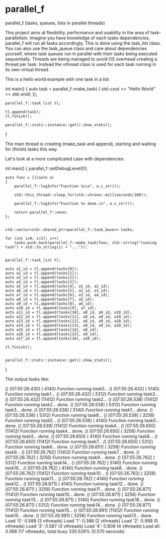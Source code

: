 # parallel_f
parallel_f (tasks, queues, lists in parallel threads)

This project aims at flexibility, performance and usability in the area of task-parallelism.
Imagine you have knowledge of each tasks dependencies, parallel_f will run all tasks accordingly.
This is done using the task_list class. You can also use the task_queue class and care about dependencies yourself,
where task queues run in parallel with their tasks being executed sequentially.
Threads are being managed to avoid OS overhead creating a thread per task. Instead the vthread class is used for each
task running in its own virtual thread.

This is a hello world example with one task in a list:

int main()
{
	auto task = parallel_f::make_task([]() {
			std::cout << "Hello World" << std::endl;
		});

	parallel_f::task_list tl;

	tl.append(task);
	tl.finish();

	parallel_f::stats::instance::get().show_stats();
}

The main thread is creating (make_task and append), starting and waiting for (finish) tasks this way.


Let's look at a more complicated case with dependencies:

int main()
{
	parallel_f::setDebugLevel(0);


	auto func = [](auto a)
	{
		parallel_f::logInfo("Function %s\n", a.c_str());

		std::this_thread::sleep_for(std::chrono::milliseconds(100));

		parallel_f::logInfo("Function %s done.\n", a.c_str());

		return parallel_f::none;
	};


	std::vector<std::shared_ptr<parallel_f::task_base>> tasks;

	for (int i=0; i<17; i++)
		tasks.push_back(parallel_f::make_task(func, std::string("running task") + std::to_string(i) + "..."));


	parallel_f::task_list tl;

	auto a1_id = tl.append(tasks[0]);
	auto a2_id = tl.append(tasks[1]);
	auto a3_id = tl.append(tasks[2]);
	auto a4_id = tl.append(tasks[3]);
	auto a5_id = tl.append(tasks[4], a1_id, a2_id);
	auto a6_id = tl.append(tasks[5], a2_id, a3_id);
	auto a7_id = tl.append(tasks[6], a3_id, a4_id);
	auto a8_id = tl.append(tasks[7], a5_id);
	auto a9_id = tl.append(tasks[8], a6_id);
	auto a10_id = tl.append(tasks[9], a7_id);
	auto a11_id = tl.append(tasks[10], a8_id, a9_id, a10_id);
	auto a12_id = tl.append(tasks[11], a8_id, a9_id, a10_id);
	auto a13_id = tl.append(tasks[12], a8_id, a9_id, a10_id);
	auto a14_id = tl.append(tasks[13], a8_id, a9_id, a10_id);
	auto a15_id = tl.append(tasks[14], a8_id);
	auto a16_id = tl.append(tasks[15], a9_id);
	auto a17_id = tl.append(tasks[16], a10_id);

	tl.finish();


	parallel_f::stats::instance::get().show_stats();
}

The output looks like:

(*) [07:55:26.430] ( 4140) Function running task0...
(*) [07:55:26.432] ( 5140) Function running task1...
(*) [07:55:26.432] ( 5312) Function running task3...
(*) [07:55:26.432] (11412) Function running task2...
(*) [07:55:26.538] (11412) Function running task2... done.
(*) [07:55:26.538] ( 5312) Function running task3... done.
(*) [07:55:26.538] ( 5140) Function running task1... done.
(*) [07:55:26.538] ( 5312) Function running task6...
(*) [07:55:26.538] ( 3256) Function running task5...
(*) [07:55:26.538] ( 4140) Function running task0... done.
(*) [07:55:26.539] (11412) Function running task4...
(*) [07:55:26.650] (11412) Function running task4... done.
(*) [07:55:26.650] ( 3256) Function running task5... done.
(*) [07:55:26.650] ( 4140) Function running task8...
(*) [07:55:26.650] (11412) Function running task7...
(*) [07:55:26.650] ( 5312) Function running task6... done.
(*) [07:55:26.651] ( 3256) Function running task9...
(*) [07:55:26.762] (11412) Function running task7... done.
(*) [07:55:26.762] ( 3256) Function running task9... done.
(*) [07:55:26.762] ( 5312) Function running task14...
(*) [07:55:26.762] ( 5140) Function running task16...
(*) [07:55:26.762] ( 4140) Function running task8... done.
(*) [07:55:26.762] (11412) Function running task10...
(*) [07:55:26.762] ( 3256) Function running task11...
(*) [07:55:26.762] ( 4140) Function running task12...
(*) [07:55:26.871] ( 4140) Function running task12... done.
(*) [07:55:26.871] ( 3256) Function running task11... done.
(*) [07:55:26.871] (11412) Function running task10... done.
(*) [07:55:26.871] ( 3256) Function running task13...
(*) [07:55:26.871] ( 5140) Function running task16... done.
(*) [07:55:26.871] ( 5312) Function running task14... done.
(*) [07:55:26.871] (11412) Function running task15...
(*) [07:55:26.991] (11412) Function running task15... done.
(*) [07:55:26.991] ( 3256) Function running task13... done.
Load '0': 0.588 (3 vthreads)
Load '1': 0.386 (2 vthreads)
Load '2': 0.998 (5 vthreads)
Load '3': 0.587 (3 vthreads)
Load '4': 0.809 (4 vthreads)
Load all: 3.368 (17 vthreads), total busy 330.526% (0.570 seconds)
